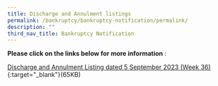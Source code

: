 ```yaml
---
title: Discharge and Annulment listings
permalink: /bankruptcy/bankruptcy-notification/permalink/
description: ""
third_nav_title: Bankruptcy Notification
---
```

**Please click on the links below for more information**&nbsp;:<br>


[Discharge and Annulment Listing dated 5 September 2023 (Week 36)](/files/(150923)dischargeannulmentlistingweek36.pdf){:target="_blank"}(65KB)<br>